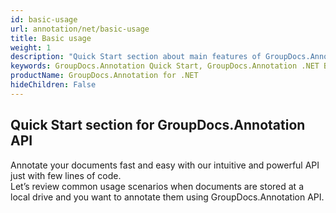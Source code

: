 ```yaml
---
id: basic-usage
url: annotation/net/basic-usage
title: Basic usage
weight: 1
description: "Quick Start section about main features of GroupDocs.Annotation API, describes how to annotate documents with just couple lines of code."
keywords: GroupDocs.Annotation Quick Start, GroupDocs.Annotation .NET Basic Usage, GroupDocs.Annotation Quick Start C#, GroupDocs.Annotation Get Started
productName: GroupDocs.Annotation for .NET
hideChildren: False
---
```

## Quick Start section for GroupDocs.Annotation API

Annotate your documents fast and easy with our intuitive and powerful API just with few lines of code.  
Let’s review common usage scenarios when documents are stored at a local drive and you want to annotate them using GroupDocs.Annotation API.
